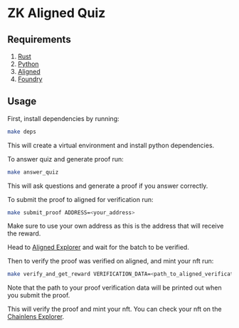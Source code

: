 # ZK Aligned Quiz

## Requirements

1. [Rust](https://www.rust-lang.org/tools/install)
2. [Python](https://www.python.org/downloads/)
3. [Aligned](https://github.com/yetanotherco/aligned_layer)
4. [Foundry](https://getfoundry.sh)

## Usage

First, install dependencies by running:
```bash
make deps
```
This will create a virtual environment and install python dependencies.

To answer quiz and generate proof run:
```bash
make answer_quiz
```

This will ask questions and generate a proof if you answer correctly.

To submit the proof to aligned for verification run:
```bash
make submit_proof ADDRESS=<your_address>
```

Make sure to use your own address as this is the address that will receive the reward.

Head to [Aligned Explorer](https://explorer.alignedlayer.com/batches) and wait for the batch to be verified.

Then to verify the proof was verified on aligned, and mint your nft run:
```bash
make verify_and_get_reward VERIFICATION_DATA=<path_to_aligned_verification_data> PRIVATE_KEY=<your_private_key>
```
Note that the path to your proof verification data will be printed out when you submit the proof.

This will verify the proof and mint your nft. 
You can check your nft on the [Chainlens Explorer](https://holesky.chainlens.com/nfts/0x8dB9e6f1393c3486F30181d606312ec632189621).
